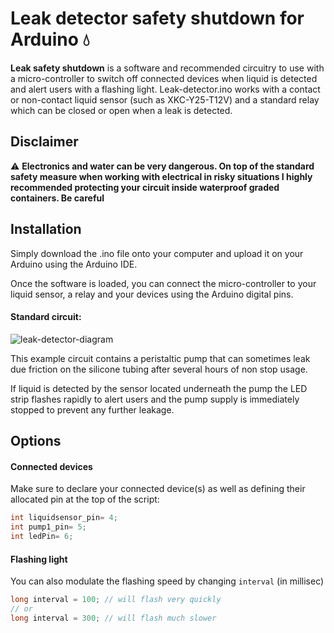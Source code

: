 # Leak detector safety shutdown for Arduino 💧
**Leak safety shutdown** is a software and recommended circuitry to use with a micro-controller to switch off connected devices when liquid is detected and alert users with a flashing light.
Leak-detector.ino works with a contact or non-contact liquid sensor (such as XKC-Y25-T12V) and a standard relay which can be closed or open when a leak is detected. 


## Disclaimer
⚠️ **Electronics and water can be very dangerous.
On top of the standard safety measure when working with electrical in risky situations I highly recommended protecting your circuit inside waterproof graded containers. Be careful**


## Installation
Simply download the .ino file onto your computer and upload it on your Arduino using the Arduino IDE.

Once the software is loaded, you can connect the micro-controller to your liquid sensor, a relay and your devices using the Arduino digital pins.

#### Standard circuit:
![leak-detector-diagram](https://user-images.githubusercontent.com/38887185/179363295-06bccaf0-3bdc-4bf3-b91f-a454255f9fca.jpg)

This example circuit contains a peristaltic pump that can sometimes leak due friction on the silicone tubing after several hours of non stop usage. 

If liquid is detected by the sensor located underneath the pump the LED strip flashes rapidly to alert users and the pump  supply is immediately stopped to prevent any further leakage. 

## Options
#### Connected devices
Make sure to declare your connected device(s) as well as defining their allocated pin at the top of the script:
```c++
int liquidsensor_pin= 4;
int pump1_pin= 5;
int ledPin= 6; 
```

#### Flashing light
You can also modulate the flashing speed by changing `interval` (in millisec)
```c++
long interval = 100; // will flash very quickly
// or
long interval = 300; // will flash much slower
```




